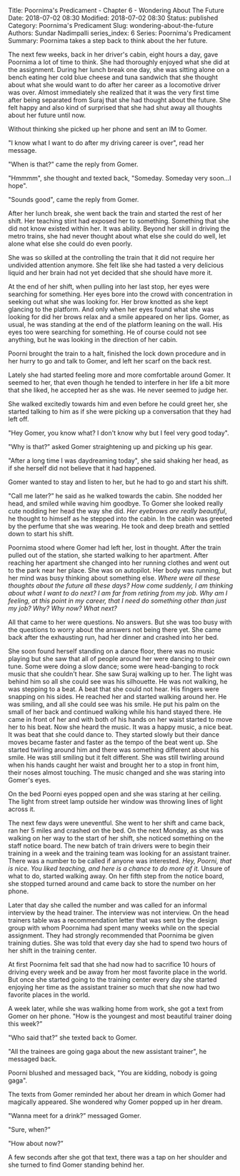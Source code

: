Title: Poornima's Predicament - Chapter 6 - Wondering About The Future
Date: 2018-07-02 08:30
Modified: 2018-07-02 08:30
Status: published
Category: Poornima's Predicament
Slug: wondering-about-the-future
Authors: Sundar Nadimpalli
series_index: 6
Series: Poornima's Predicament
Summary: Poornima takes a step back to think about the her future.

The next few weeks, back in her driver's cabin, eight hours a day, gave Poornima a lot of time to think. She had thoroughly enjoyed what she did at the assignment. During her lunch break one day, she was sitting alone on a bench eating her cold blue cheese and tuna sandwich that she thought about what she would want to do after her career as a locomotive driver was over. Almost immediately she realized that it was the very first time after being separated from Suraj that she had thought about the future. She felt happy and also kind of surprised that she had shut away all thoughts about her future until now.  

Without thinking she picked up her phone and sent an IM to Gomer.  

"I know what I want to do after my driving career is over", read her message.  

"When is that?” came the reply from Gomer.  

"Hmmmm", she thought and texted back, "Someday. Someday very soon...I hope".  

"Sounds good", came the reply from Gomer.  

After her lunch break, she went back the train and started the rest of her shift. Her teaching stint had exposed her to something. Something that she did not know existed within her. It was ability. Beyond her skill in driving the metro trains, she had never thought about what else she could do well, let alone what else she could do even poorly.  

She was so skilled at the controlling the train that it did not require her undivided attention anymore. She felt like she had tasted a very delicious liquid and her brain had not yet decided that she should have more it.  

At the end of her shift, when pulling into her last stop, her eyes were searching for something. Her eyes bore into the crowd with concentration in seeking out what she was looking for. Her brow knotted as she kept glancing to the platform. And only when her eyes found what she was looking for did her brows relax and a smile appeared on her lips. Gomer, as usual, he was standing at the end of the platform leaning on the wall. His eyes too were searching for something. He of course could not see anything, but he was looking in the direction of her cabin.  

Poorni brought the train to a halt, finished the lock down procedure and in her hurry to go and talk to Gomer, and left her scarf on the back rest.  

Lately she had started feeling more and more comfortable around Gomer. It seemed to her, that even though he tended to interfere in her life a bit more that she liked, he accepted her as she was. He never seemed to judge her.  

She walked excitedly towards him and even before he could greet her, she started talking to him as if she were picking up a conversation that they had left off.  

"Hey Gomer, you know what? I don't know why but I feel very good today".   

"Why is that?” asked Gomer straightening up and picking up his gear.  

"After a long time I was daydreaming today", she said shaking her head, as if she herself did not believe that it had happened.  

Gomer wanted to stay and listen to her, but he had to go and start his shift. 

"Call me later?” he said as he walked towards the cabin. She nodded her head, and smiled while waving him goodbye. To Gomer she looked really cute nodding her head the way she did. _Her eyebrows are really beautiful_, he thought to himself as he stepped into the cabin. In the cabin was greeted by the perfume that she was wearing. He took and deep breath and settled down to start his shift.  

Poornima stood where Gomer had left her, lost in thought. After the train pulled out of the station, she started walking to her apartment. After reaching her apartment she changed into her running clothes and went out to the park near her place. She was on autopilot. Her body was running, but her mind was busy thinking about something else. _Where were all these thoughts about the future all these days? How come suddenly, I am thinking about what I want to do next? I am far from retiring from my job. Why am I feeling, at this point in my career, that I need do something other than just my job? Why? Why now? What next?_ 

All that came to her were questions. No answers. But she was too busy with the questions to worry about the answers not being there yet. She came back after the exhausting run, had her dinner and crashed into her bed.  

She soon found herself standing on a dance floor, there was no music playing but she saw that all of people around her were dancing to their own tune. Some were doing a slow dance; some were head-banging to rock music that she couldn't hear. She saw Suraj walking up to her. The light was behind him so all she could see was his silhouette. He was not walking, he was stepping to a beat. A beat that she could not hear. His fingers were snapping on his sides. He reached her and started walking around her. He was smiling, and all she could see was his smile. He put his palm on the small of her back and continued walking while his hand stayed there. He came in front of her and with both of his hands on her waist started to move her to his beat. Now she heard the music. It was a happy music, a nice beat. It was beat that she could dance to. They started slowly but their dance moves became faster and faster as the tempo of the beat went up. She started twirling around him and there was something different about his smile. He was still smiling but it felt different. She was still twirling around when his hands caught her waist and brought her to a stop in front him, their noses almost touching. The music changed and she was staring into Gomer's eyes. 

On the bed Poorni eyes popped open and she was staring at her ceiling. The light from street lamp outside her window was throwing lines of light across it.  

The next few days were uneventful. She went to her shift and came back, ran her 5 miles and crashed on the bed. On the next Monday, as she was walking on her way to the start of her shift, she noticed something on the staff notice board. The new batch of train drivers were to begin their training in a week and the training team was looking for an assistant trainer. There was a number to be called if anyone was interested. _Hey, Poorni, that is nice. You liked teaching, and here is a chance to do more of it._ Unsure of what to do, started walking away. On her fifth step from the notice board, she stopped turned around and came back to store the number on her phone.   

Later that day she called the number and was called for an informal interview by the head trainer. The interview was not interview. On the head trainers table was a recommendation letter that was sent by the design group with whom Poornima had spent many weeks while on the special assignment. They had strongly recommended that Poornima be given training duties. She was told that every day she had to spend two hours of her shift in the training center.  

At first Poornima felt sad that she had now had to sacrifice 10 hours of driving every week and be away from her most favorite place in the world. But once she started going to the training center every day she started enjoying her time as the assistant trainer so much that she now had two favorite places in the world.  

A week later, while she was walking home from work, she got a text from Gomer on her phone. "How is the youngest and most beautiful trainer doing this week?”  

"Who said that?” she texted back to Gomer.  

"All the trainees are going gaga about the new assistant trainer", he messaged back.  

Poorni blushed and messaged back, "You are kidding, nobody is going gaga".  

The texts from Gomer reminded her about her dream in which Gomer had magically appeared. She wondered why Gomer popped up in her dream.  

"Wanna meet for a drink?” messaged Gomer.  

"Sure, when?” 

"How about now?” 

A few seconds after she got that text, there was a tap on her shoulder and she turned to find Gomer standing behind her.  
